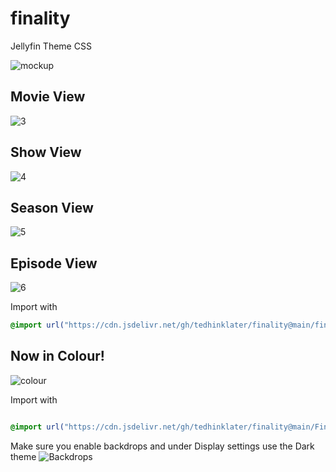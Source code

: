 # finality
Jellyfin Theme CSS

![mockup](https://i.imgur.com/eUmDkgG.png)

## Movie View

![3](https://i.imgur.com/gAUbEre.gif)

## Show View

![4](https://github.com/tedhinklater/finality/assets/66086488/833efa40-d98e-4bf8-9c12-09b49c761643)

## Season View

![5](https://github.com/tedhinklater/finality/assets/66086488/c270e2ad-a888-439f-b996-86fc129d8f58)

## Episode View

![6](https://i.imgur.com/Wk10ZsI.png)

Import with

```css
@import url("https://cdn.jsdelivr.net/gh/tedhinklater/finality@main/finality.css");

```

## Now in Colour!
![colour](https://github.com/tedhinklater/finality/assets/66086488/f3f2e2ce-b3ad-4997-9354-4f7ef9d20d83)

Import with

```css

@import url("https://cdn.jsdelivr.net/gh/tedhinklater/finality@main/Finality-Coloured.css");

```

Make sure you enable backdrops and under Display settings use the Dark theme
![Backdrops](https://i.imgur.com/18D9IO3.png)
